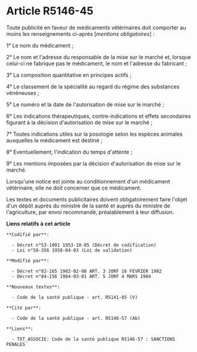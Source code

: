 # Article R5146-45

Toute publicité en faveur de médicaments vétérinaires doit comporter au moins les renseignements ci-après [*mentions
obligatoires*] :

1° Le nom du médicament ;

2° Le nom et l'adresse du responsable de la mise sur le marché et, lorsque celui-ci ne fabrique pas le médicament, le nom et
l'adresse du fabricant ;

3° La composition quantitative en principes actifs ;

4° Le classement de la spécialité au regard du régime des substances vénéneuses ;

5° Le numéro et la date de l'autorisation de mise sur le marché ;

6° Les indications thérapeutiques, contre-indications et effets secondaires figurant à la décision d'autorisation de mise sur
le marché ;

7° Toutes indications utiles sur la posologie selon les espèces animales auxquelles le médicament est destiné ;

8° Eventuellement, l'indication du temps d'attente ;

9° Les mentions imposées par la décision d'autorisation de mise sur le marché.

Lorsqu'une notice est jointe au conditionnement d'un médicament vétérinaire, elle ne doit concerner que ce médicament.

Les textes et documents publicitaires doivent obligatoirement faire l'objet d'un dépôt auprès du ministre de la santé et
auprès du ministre de l'agriculture, par envoi recommandé, préalablement à leur diffusion.

**Liens relatifs à cet article**

	**Codifié par**:

	  - Décret n°53-1001 1953-10-05 (Décret de codification)
	  - Loi n°58-356 1958-04-03 (Loi de validation)

	**Modifié par**:

	  - Décret n°82-165 1982-02-08 ART. 3 JORF 16 FEVRIER 1982
	  - Décret n°84-156 1984-03-01 ART. 5 JORF 4 MARS 1984

	**Nouveaux textes**:

	  - Code de la santé publique - art. R5141-85 (V)

	**Cité par**:

	  - Code de la santé publique - art. R5146-57 (Ab)

	**Liens**:

	  - TXT_ASSOCIE: Code de la santé publique R5146-57 : SANCTIONS PENALES
